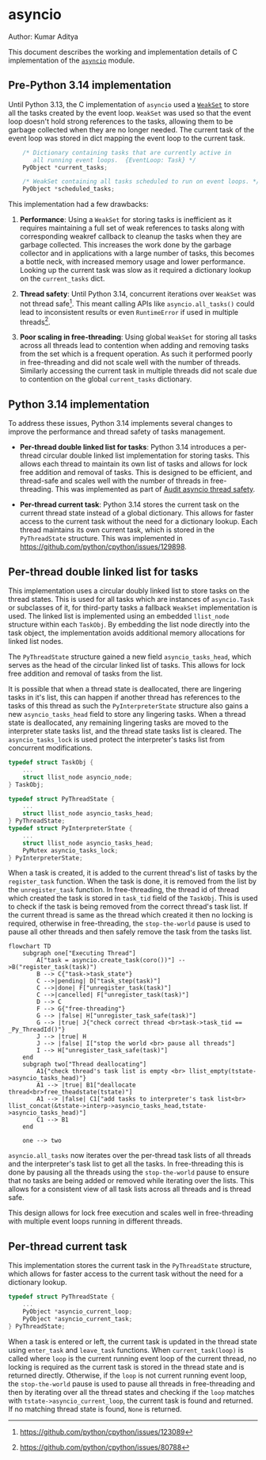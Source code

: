 asyncio
=======

Author: Kumar Aditya


This document describes the working and implementation details of C implementation of the
[`asyncio`](https://docs.python.org/3/library/asyncio.html) module.


## Pre-Python 3.14 implementation

Until Python 3.13, the C implementation of `asyncio` used a [`WeakSet`](https://docs.python.org/3/library/weakref.html#weakref.WeakSet) to store all the tasks created by the event loop. `WeakSet` was used so that the event loop
doesn't hold strong references to the tasks, allowing them to be garbage collected when they are no longer needed.
The current task of the event loop was stored in dict mapping the event loop to the current task.

```c
    /* Dictionary containing tasks that are currently active in
       all running event loops.  {EventLoop: Task} */
    PyObject *current_tasks;

    /* WeakSet containing all tasks scheduled to run on event loops. */
    PyObject *scheduled_tasks;
```

This implementation had a few drawbacks:
1. **Performance**: Using a `WeakSet` for storing tasks is inefficient as it requires maintaining a full set of weak references to tasks along with corresponding weakref callback to cleanup the tasks when they are garbage collected.
This increases the work done by the garbage collector and in applications with a large number of tasks,  this becomes a bottle neck, with increased memory usage and lower performance. Looking up the current task was slow as it required a dictionary lookup on the `current_tasks` dict.

2. **Thread safety**: Until Python 3.14, concurrent iterations over `WeakSet` was not thread safe[^1]. This meant calling APIs like `asyncio.all_tasks()` could lead to inconsistent results or even `RuntimeError` if used in multiple threads[^2].

3. **Poor scaling in free-threading**: Using global `WeakSet` for storing all tasks across all threads lead to contention when adding and removing tasks from the set which is a frequent operation. As such it performed poorly in free-threading and did not scale well with the number of threads. Similarly accessing the current task in multiple threads did not scale due to contention on the global `current_tasks` dictionary.

## Python 3.14 implementation

To address these issues, Python 3.14 implements several changes to improve the performance and thread safety of tasks management.

- **Per-thread double linked list for tasks**: Python 3.14 introduces a per-thread circular double linked list implementation for storing tasks. This allows each thread to maintain its own list of tasks and allows for lock free addition and removal of tasks. This is designed to be efficient, and thread-safe and scales well with the number of threads in free-threading. This was implemented as part of [Audit asyncio thread safety](https://github.com/python/cpython/issues/128002).

- **Per-thread current task**: Python 3.14 stores the current task on the current thread state instead of a global dictionary. This allows for faster access to the current task without the need for a dictionary lookup. Each thread maintains its own current task, which is stored in the `PyThreadState` structure. This was implemented in https://github.com/python/cpython/issues/129898.


## Per-thread double linked list for tasks

This implementation uses a circular doubly linked list to store tasks on the thread states.  This is used for all tasks which are instances of `asyncio.Task` or subclasses of it, for third-party tasks a fallback `WeakSet` implementation is used. The linked list is implemented using an embedded `llist_node` structure within each `TaskObj`. By embedding the list node directly into the task object, the implementation avoids additional memory allocations for linked list nodes.

The `PyThreadState` structure gained a new field `asyncio_tasks_head`, which serves as the head of the circular linked list of tasks. This allows for lock free addition and removal of tasks from the list.

 It is possible that when a thread state is deallocated, there are lingering tasks in it's list, this can happen if another thread has references to the tasks of this thread as such the `PyInterpreterState` structure also gains a new `asyncio_tasks_head` field to store any lingering tasks. When a thread state is deallocated, any remaining lingering tasks are moved to the interpreter state tasks list, and the thread state tasks list is cleared.
The `asyncio_tasks_lock` is used protect the interpreter's tasks list from concurrent modifications.


```c
typedef struct TaskObj {
    ...
    struct llist_node asyncio_node;
} TaskObj;

typedef struct PyThreadState {
    ...
    struct llist_node asyncio_tasks_head;
} PyThreadState;
typedef struct PyInterpreterState {
    ...
    struct llist_node asyncio_tasks_head;
    PyMutex asyncio_tasks_lock;
} PyInterpreterState;

```

When a task is created, it is added to the current thread's list of tasks by the `register_task` function. When the task is done, it is removed from the list by the `unregister_task` function. In free-threading, the thread id of thread which
created the task is stored in `task_tid` field of the `TaskObj`. This is used to check if the task is being removed from the correct thread's task list. If the current thread is same as the thread which created it then no locking is required, otherwise in free-threading, the `stop-the-world` pause is used to pause all other threads and then safely remove the task from the tasks list.

```mermaid
flowchart TD
    subgraph one["Executing Thread"]
        A["task = asyncio.create_task(coro())"] -->B("register_task(task)")
        B --> C{"task->task_state"}
        C -->|pending| D["task_step(task)"]
        C -->|done| F["unregister_task(task)"]
        C -->|cancelled| F["unregister_task(task)"]
        D --> C
        F --> G{"free-threading"}
        G --> |false| H["unregister_task_safe(task)"]
        G --> |true| J{"check correct thread <br>task->task_tid == _Py_ThreadId()"}
        J --> |true| H
        J --> |false| I["stop the world <br> pause all threads"]
        I --> H["unregister_task_safe(task)"]
    end
    subgraph two["Thread deallocating"]
        A1{"check thread's task list is empty <br> llist_empty(tstate->asyncio_tasks_head)"}
        A1 --> |true| B1["deallocate thread<br>free_theadstate(tstate)"]
        A1 --> |false| C1["add tasks to interpreter's task list<br> llist_concat(&tstate->interp->asyncio_tasks_head,tstate->asyncio_tasks_head)"]
        C1 --> B1
    end

    one --> two

```

`asyncio.all_tasks` now iterates over the per-thread task lists of all threads and the interpreter's task list to get all the tasks. In free-threading this is done by pausing all the threads using the `stop-the-world` pause to ensure that no tasks are being added or removed while iterating over the lists. This allows for a consistent view of all task lists across all threads and is thread safe.

This design allows for lock free execution and scales well in free-threading with multiple event loops running in different threads.

## Per-thread current task
This implementation stores the current task in the `PyThreadState` structure, which allows for faster access to the current task without the need for a dictionary lookup.

```c
typedef struct PyThreadState {
    ...
    PyObject *asyncio_current_loop;
    PyObject *asyncio_current_task;
} PyThreadState;
```

When a task is entered or left, the current task is updated in the thread state using `enter_task` and `leave_task` functions. When `current_task(loop)` is called where `loop` is the current running event loop of the current thread, no locking is required as the current task is stored in the thread state and is returned directly. Otherwise, if the `loop` is not current running event loop, the `stop-the-world` pause is used to pause all threads in free-threading and then by iterating over all the thread states and checking if the `loop` matches with `tstate->asyncio_current_loop`, the current task is found and returned. If no matching thread state is found, `None` is returned.



[^1]: https://github.com/python/cpython/issues/123089
[^2]: https://github.com/python/cpython/issues/80788